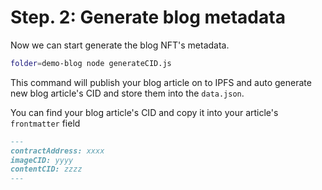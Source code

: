 # Step. 2: Generate blog metadata

Now we can start generate the blog NFT's metadata.

```sh
folder=demo-blog node generateCID.js
```

This command will publish your blog article on to IPFS and auto generate new blog article's CID and store them into the `data.json`.

You can find your blog article's CID and copy it into your article's `frontmatter` field

```md
---
contractAddress: xxxx
imageCID: yyyy
contentCID: zzzz
---

```
